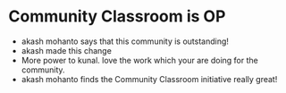 # Community Classroom is OP

- akash mohanto says that this community is outstanding!
- akash made this change
- More power to kunal. love the work which your are doing for the community.
- akash mohanto finds the Community Classroom initiative really great!
